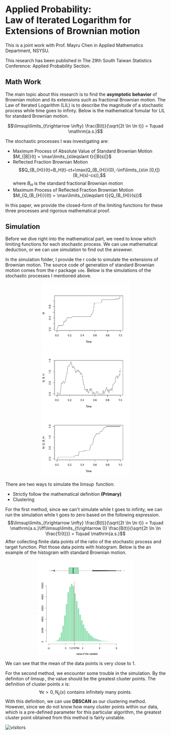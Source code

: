 # Applied Probability:<br /> Law of Iterated Logarithm for Extensions of Brownian motion<br />
This is a joint work with Prof. Mayru Chen in Applied Mathematics Department, NSYSU.

This research has been published in The 29th South Taiwan Statistics Conference: Applied Probability Section.

## Math Work

The main topic about this research is to find the **asymptotic behavior** of Brownian motion and its extensions such as fractional Brownian motion. The Law of Iterated Logarithm (LIL) is to describe the magnitude of a stochastic process while time goes to infinty. Below is the mathematical fomular for LIL for standard Brownian motion.

$$\limsup\limits_{t\rightarrow \infty} \frac{B(t)}{\sqrt{2t \ln \ln t}} = 1\quad \mathrm{a.s.}$$

The stochastic processes I was investigating are:
- Maximum Process of Absolute Value of Standard Brownian Motion $M_{|B|}(t) = \max\limits_{s\leqslant t}{|B(s)|}$
- Reflected Fraction Brownian Motion $$Q_{B_{H}}(t)=B_H(t)-ct+\max(Q_{B_{H}}(0),-\inf\limits_{s\in [0,t]}(B_H(s)-cs)),$$ where $B_H$ is the standard fractional Brownian motion
- Maximum Process of Reflected Fraction Brownian Motion $M_{Q_{B_{H}}}(t) = \max\limits_{s\leqslant t}{Q_{B_{H}}(s)}$

In this paper, we provide the closed-form of the limiting functions for these three processes and rigorous mathematical proof.

## Simulation

Before we dive right into the mathematical part, we need to know which limiting functions for each stochastic process. We can use mathematical deduction, or we can use simulation to find out the answewr.

In the simulation folder, I provide the r code to simulate the extensions of Brownian motion. The source code of generation of standard Brownian motion comes from the r package ```sde```. Below is the simulations of the stochastic processes I mentioned above.
<p align="center">
<img height="200" src="https://github.com/simonchung87/Applied-Probability/blob/main/Simulation/MPS.png">
<img height="200" src="https://github.com/simonchung87/Applied-Probability/blob/main/Simulation/RBM.png">
<img height="200" src="https://github.com/simonchung87/Applied-Probability/blob/main/Simulation/MRBM.png">
</p>

There are two ways to simulate the $\limsup$ function:
- Strictly follow the mathematical definition **(Primary)**
- Clustering

For the first method, since we can't simulate while t goes to infinty, we can run the simulation while t goes to zero based on the following expression.
$$\limsup\limits_{t\rightarrow \infty} \frac{B(t)}{\sqrt{2t \ln \ln t}} = 1\quad \mathrm{a.s.}\iff\limsup\limits_{t\rightarrow 0} \frac{B(t)}{\sqrt{2t \ln \ln \frac{1}{t}}} = 1\quad \mathrm{a.s.}$$
After collecting finite data points of the ratio of the stochastic process and target function. Plot those data points with histogram. Below is the an example of the histogram with standard Brownian motion.
<p align="center">
<img height="300" src="https://github.com/simonchung87/Applied-Probability/blob/main/Simulation/LIL(Standard%20Brownian%20motion).png">
</p>
We can see that the mean of the data points is very close to 1.

For the second method, we encounter some trouble in the simulation. By the definiton of $\limsup$, the value should be the greatest cluster points. The definition of cluster points $x$ is: $$\forall \epsilon >0, N_{\epsilon}(x) \text{ contains infinitely many points}.$$ With this definition, we can use **DBSCAN** as our clustering method. However, since we do not know how many cluster points within our data, which is a pre-defined parameter for this particular algorithm, the greatest cluster point obtained from this method is fairly unstable.




<a><img src="https://visitor-badge.glitch.me/badge?page_id=simonchung87.503192919" alt="visitors"></a>

